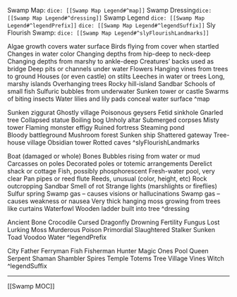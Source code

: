 Swamp Map: `dice: [[Swamp Map Legend#^map]]`
Swamp Dressing`dice: [[Swamp Map Legend#^dressing]]`
Swamp Legend `dice: [[Swamp Map Legend#^legendPrefix]]` `dice: [[Swamp Map Legend#^legendSuffix]]`
Sly Flourish Swamp: `dice: [[Swamp Map Legend#^slyFlourishLandmarks]]`

Algae growth covers water surface
Birds flying from cover when startled
Changes in water color
Changing depths from hip-deep to neck-deep
Changing depths from marshy to ankle-deep
Creatures’ backs used as bridge
Deep pits or channels under water
Flowers
Hanging vines from trees to ground
Houses (or even castle) on stilts
Leeches in water or trees
Long, marshy islands
Overhanging trees
Rocky hill-island
Sandbar
Schools of small fish
Sulfuric bubbles from underwater
Sunken tower or castle
Swarms of biting insects
Water lilies and lily pads conceal water surface
^map

Sunken ziggurat 
Ghostly village
Poisonous geysers
Fetid sinkhole 
Gnarled tree
Collapsed statue
Boiling bog
Unholy altar
Submerged corpses
Misty tower
Flaming monster effigy 
Ruined fortress 
Steaming pond  
Bloody battleground 
Mushroom forest
Sunken ship
Shattered gateway
Tree-house village
Obsidian tower
Rotted caves
^slyFlourishLandmarks

Boat (damaged or whole)
Bones
Bubbles rising from water or mud
Carcasses on poles
Decorated poles or totemic arrangements
Derelict shack or cottage
Fish, possibly phosphorescent
Fresh-water pool, very clear
Pan pipes or reed flute
Reeds, unusual (color, height, etc)
Rock outcropping
Sandbar
Smell of rot
Strange lights (marshlights or fireflies)
Sulfur spring
Swamp gas – causes visions or hallucinations
Swamp gas – causes weakness or nausea
Very thick hanging moss growing from trees like curtains
Waterfowl
Wooden ladder built into tree
^dressing

Ancient
Bone
Crocodile
Cursed
Dragonfly
Drowning
Fertility
Fungus
Lost
Lurking
Moss
Murderous
Poison
Primordial
Slaughtered
Stalker
Sunken
Toad
Voodoo
Water
^legendPrefix

City
Father
Ferryman
Fish
Fisherman
Hunter
Magic
Ones
Pool
Queen
Serpent
Shaman
Shambler
Spires
Temple
Totems
Tree
Village
Vines
Witch
^legendSuffix

---

[[Swamp MOC]]